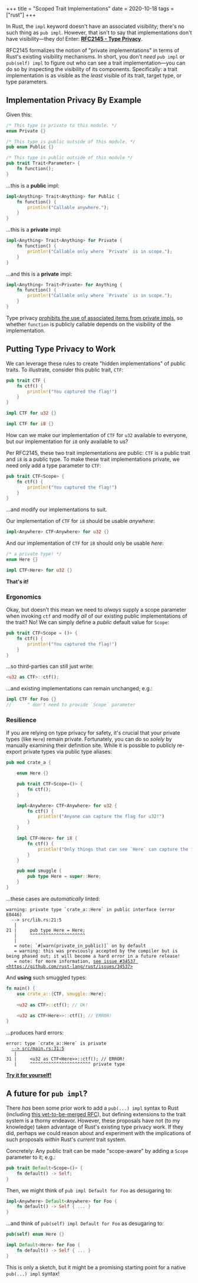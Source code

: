 +++
title = "Scoped Trait Implementations"
date = 2020-10-18
tags = ["rust"]
+++

In Rust, the `impl` keyword doesn't have an associated visibility; there's no such thing as `pub impl`. However, that isn't to say that implementations don't have visibility—they do! Enter: [**RFC2145 - Type Privacy**](https://github.com/rust-lang/rfcs/pull/2145).

<!-- more -->

RFC2145 formalizes the notion of "private implementations" in terms of Rust's existing visibility mechanisms. In short, you don't *need* `pub impl` or `pub(self) impl` to figure out who can see a trait implementation—you can do so by inspecting the visibility of its components. Specifically: a trait implementation is as visible as the *least* visible of its trait, target type, or type parameters.

## Implementation Privacy By Example
Given this:
```rust
/* This type is private to this module. */
enum Private {}

/* This type is public outside of this module. */
pub enum Public {}

/* This type is public outside of this module */
pub trait Trait<Parameter> {
    fn function();
}
```

...this is a **public** impl:
```rust
impl<Anything> Trait<Anything> for Public {
    fn function() {
        println!("Callable anywhere.");
    }
}
```

...this is a **private** impl:
```rust
impl<Anything> Trait<Anything> for Private {
    fn function() {
        println!("Callable only where `Private` is in scope.");
    }
}
```

...and this is a **private** impl:
```rust
impl<Anything> Trait<Private> for Anything {
    fn function() {
        println!("Callable only where `Private` is in scope.");
    }
}
```

Type privacy [prohibits the use of associated items from private impls](https://github.com/petrochenkov/rfcs/blob/9901089b2467b0813456479ba03642e9f0ac0912/text/0000-type-privacy.md#user-content-additional-restrictions-for-associated-items:~:text=type%20privacy%20additionally%20prohibits%20use%20of%20any%20associated%20items%20from%20private%20impls), so whether `function` is publicly callable depends on the visibility of the implementation.

## Putting Type Privacy to Work
We can leverage these rules to create "hidden implementations" of public traits. To illustrate, consider this public trait, `CTF`:
```rust
pub trait CTF {
    fn ctf() {
        println!("You captured the flag!")
    }
}

impl CTF for u32 {}

impl CTF for i8 {}
```
How can we make our implementation of `CTF` for `u32` available to everyone, but our implementation for `i8` only available to us?

Per RFC2145, these two trait implementations are public: `CTF` is a public trait and `i8` is a public type. To make these trait implementations private, we need only add a type parameter to `CTF`:
```rust
pub trait CTF<Scope> {
    fn ctf() {
        println!("You captured the flag!")
    }
}
```
...and modify our implementations to suit.

Our implementation of `CTF` for `i8` should be usable *anywhere*:
```rust
impl<Anywhere> CTF<Anywhere> for u32 {}
```

And our implementation of `CTF` for `i8` should only be usable *here*:
```rust
/* a private type! */
enum Here {}

impl CTF<Here> for u32 {}
```
**That's it!**

### Ergonomics
Okay, but doesn't this mean we need to *always* supply a scope parameter when invoking `ctf` and modify *all* of our existing public implementations of the trait? No! We can simply define a *public* default value for `Scope`:
```rust
pub trait CTF<Scope = ()> {
    fn ctf() {
        println!("You captured the flag!")
    }
}
```
...so third-parties can still just write:
```rust
<u32 as CTF>::ctf();
```

...and existing implementations can remain unchanged; e.g.:
```rust
impl CTF for Foo {}
//      ^ don't need to provide `Scope` parameter
```

### Resilience

If you are relying on type privacy for safety, it's crucial that your private types (like `Here`) remain private. Fortunately, you can do so *solely* by manually examining their definition site. While it is possible to publicly re-export private types via public type aliases:
```rust
pub mod crate_a {

    enum Here {}

    pub trait CTF<Scope=()> {
        fn ctf();
    }

    impl<Anywhere> CTF<Anywhere> for u32 {
        fn ctf() {
            println!("Anyone can capture the flag for u32!")
        }
    }

    impl CTF<Here> for i8 {
        fn ctf() {
            println!("Only things that can see `Here` can capture the flag for i8!");
        }
    }

    pub mod smuggle {
        pub type Here = super::Here;
    }
}
```
...these cases are *automatically* linted:
<pre class="  language-rust_errors"><code class="language-rust_errors"><span class="token warning">warning: private type `crate_a::Here` in public interface (error E0446)</span>
  <a class="token error-location" data-line="21" data-col="5">--&gt; src/lib.rs:21:5
</a>   |
21 |     pub type Here = Here;
   |     ^^^^^^^^^^^^^^^^^^^^^
   |
<span class="token note">   = note: `#[warn(private_in_public)]` on by default</span>
   = warning: this was previously accepted by the compiler but is being phased out; it will become a hard error in a future release!
<span class="token note">   = note: for more information, <a class="token see-issue" href="https://github.com/rust-lang/rust/issues/34537" target="_blank">see issue #34537 &lt;https://github.com/rust-lang/rust/issues/34537&gt;</a></span>
</code></pre>

And **using** such smuggled types:
```rust
fn main() {
    use crate_a::{CTF, smuggle::Here};
    
    <u32 as CTF>::ctf(); // Ok!
    
    <u32 as CTF<Here>>::ctf(); // ERROR!
}
```
...produces hard errors:
<pre class="  language-rust_errors"><code class="  language-rust_errors"><span class="token error">error: type `crate_a::Here` is private</span>
  <a class="token error-location" href="#" data-line="31" data-col="5">--&gt; src/main.rs:31:5
</a>   |
31 |     &lt;u32 as CTF&lt;Here&gt;&gt;::ctf(); // ERROR!
   |     ^^^^^^^^^^^^^^^^^^^^^^^ private type
</code></pre>

[**Try it for yourself!**](https://play.rust-lang.org/?version=nightly&mode=debug&edition=2018&gist=c711d84abd5187cdb52d90d603601da6)

## A future for `pub impl`?

There *has* been some prior work to add a `pub(...) impl` syntax to Rust (including [this yet-to-be-merged RFC](https://github.com/rust-lang/rfcs/pull/2529)), but defining extensions to the trait system is a thorny endeavor. However, these proposals have not (to my knowledge) taken advantage of Rust's existing type privacy work. If they did, perhaps we could reason about and experiment with the implications of such proposals *within* Rust's *current* trait system.

Concretely: Any public trait can be made "scope-aware" by adding a `Scope` parameter to it; e.g.:
```rust
pub trait Default<Scope=()> {
    fn default() -> Self;
}
```
Then, we might think of `pub impl Default for Foo` as desugaring to:
```rust
impl<Anywhere> Default<Anywhere> for Foo {
    fn default() -> Self { ... }
}
```
...and think of `pub(self) impl Default for Foo` as desugaring to:
```rust
pub(self) enum Here {}

impl Default<Here> for Foo {
    fn default() -> Self { ... }
}
```

This is only a sketch, but it might be a promising starting point for a native `pub(...) impl` syntax!
